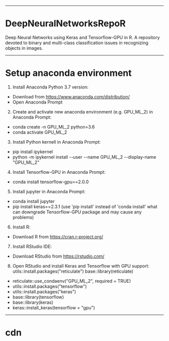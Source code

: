 ----------
# DeepNeuralNetworksRepoR

Deep Neural Networks using Keras and Tensorflow-GPU in R. A repository devoted to binary and multi-class classification issues in recognizing objects in images.

----------
# Setup anaconda environment
1. Install Anaconda Python 3.7 version:
* Download from https://www.anaconda.com/distribution/
* Open Anaconda Prompt
2. Create and activate new anaconda environment (e.g. GPU_ML_2) in Anaconda Prompt:
* conda create -n GPU_ML_2 python=3.6
* conda activate GPU_ML_2
3. Install Python kernell in Anaconda Prompt:
* pip install ipykernel
* python -m ipykernel install --user --name GPU_ML_2 --display-name "GPU_ML_2"
4. Install Tensorflow-GPU in Anaconda Prompt:
* conda install tensorflow-gpu==2.0.0
5. Install jupyter in Anaconda Prompt:
* conda install jupyter
* pip install keras==2.3.1 (use 'pip install' instead of 'conda install' what can downgrade Tensorflow-GPU package and may cause any problems) 
6. Install R:
* Download R from https://cran.r-project.org/
7. Install RStudio IDE:
* Download RStudio from https://rstudio.com/
8. Open RStudio and install Keras and Tensorflow with GPU support:
	utils::install.packages("reticulate")
	base::library(reticulate)
* reticulate::use_condaenv("GPU_ML_2", required = TRUE)
* utils::install.packages("tensorflow")
* utils::install.packages("keras")
* base::library(tensorflow)
* base::library(keras)
* keras::install_keras(tensorflow = "gpu")

----------
# cdn





